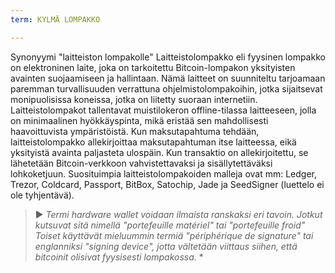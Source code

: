 ```yaml
---
term: KYLMÄ LOMPAKKO

---
```

Synonyymi "laitteiston lompakolle" Laitteistolompakko eli fyysinen lompakko on elektroninen laite, joka on tarkoitettu Bitcoin-lompakon yksityisten avainten suojaamiseen ja hallintaan. Nämä laitteet on suunniteltu tarjoamaan paremman turvallisuuden verrattuna ohjelmistolompakoihin, jotka sijaitsevat monipuolisissa koneissa, jotka on liitetty suoraan internetiin. Laitteistolompakot tallentavat muistilokeron offline-tilassa laitteeseen, jolla on minimaalinen hyökkäyspinta, mikä eristää sen mahdollisesti haavoittuvista ympäristöistä. Kun maksutapahtuma tehdään, laitteistolompakko allekirjoittaa maksutapahtuman itse laitteessa, eikä yksityistä avainta paljasteta ulospäin. Kun transaktio on allekirjoitettu, se lähetetään Bitcoin-verkkoon vahvistettavaksi ja sisällytettäväksi lohkoketjuun. Suosituimpia laitteistolompakoiden malleja ovat mm: Ledger, Trezor, Coldcard, Passport, BitBox, Satochip, Jade ja SeedSigner (luettelo ei ole tyhjentävä).

> ► *Termi hardware wallet voidaan ilmaista ranskaksi eri tavoin. Jotkut kutsuvat sitä nimellä "portefeuille matériel" tai "portefeuille froid" Toiset käyttävät mieluummin termiä "périphérique de signature" tai englanniksi "signing device", jotta vältetään viittaus siihen, että bitcoinit olisivat fyysisesti lompakossa.* *